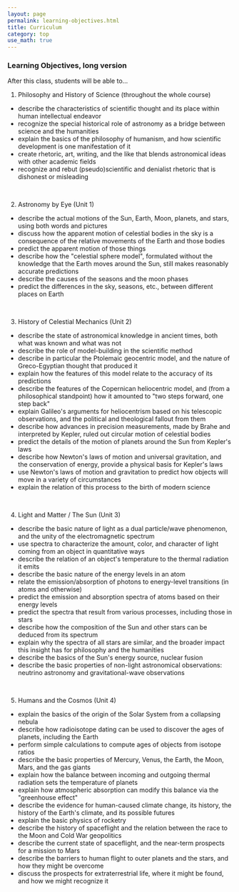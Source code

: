 ```yaml
---
layout: page
permalink: learning-objectives.html
title: Curriculum
category: top
use_math: true
---
```



### Learning Objectives, long version

After this class, students will be able to...

1. Philosophy and History of Science (throughout the whole course)
* describe the characteristics of scientific thought and its place within human intellectual endeavor 
* recognize the special historical role of astronomy as a bridge between science and the humanities
* explain the basics of the philosophy of humanism, and how scientific development is one manifestation of it
* create rhetoric, art, writing, and the like that blends astronomical ideas with other academic fields
* recognize and rebut (pseudo)scientific and denialist rhetoric that is dishonest or misleading
<br>

2. Astronomy by Eye (Unit 1)
* describe the actual motions of the Sun, Earth, Moon, planets, and stars, using both words and pictures
* discuss how the apparent motion of celestial bodies in the sky is a consequence of the relative movements of the Earth and those bodies
* predict the apparent motion of those things
* describe how the "celestial sphere model", formulated without the knowledge that the Earth moves around the Sun, still makes reasonably accurate predictions
* describe the causes of the seasons and the moon phases
* predict the differences in the sky, seasons, etc., between different places on Earth
<br>

3. History of Celestial Mechanics (Unit 2)
* describe the state of astronomical knowledge in ancient times, both what was known and what was not
* describe the role of model-building in the scientific method
* describe in particular the Ptolemaic geocentric model, and the nature of Greco-Egyptian thought that produced it
* explain how the features of this model relate to the accuracy of its predictions
* describe the features of the Copernican heliocentric model, and (from a philosophical standpoint) how it amounted to "two steps forward, one step back"
* explain Galileo's arguments for heliocentrism based on his telescopic observations, and the political and theological fallout from them
* describe how advances in precision measurements, made by Brahe and interpreted by Kepler, ruled out circular motion of celestial bodies
* predict the details of the motion of planets around the Sun from Kepler's laws
* describe how Newton's laws of motion and universal gravitation, and the conservation of energy, provide a physical basis for Kepler's laws
* use Newton's laws of motion and gravitation to predict how objects will move in a variety of circumstances
* explain the relation of this process to the birth of modern science
<br>

4. Light and Matter / The Sun (Unit 3)
* describe the basic nature of light as a dual particle/wave phenomenon, and the unity of the electromagnetic spectrum
* use spectra to characterize the amount, color, and character of light coming from an object in quantitative ways
* describe the relation of an object's temperature to the thermal radiation it emits
* describe the basic nature of the energy levels in an atom
* relate the emission/absorption of photons to energy-level transitions (in atoms and otherwise)
* predict the emission and absorption spectra of atoms based on their energy levels
* predict the spectra that result from various processes, including those in stars
* describe how the composition of the Sun and other stars can be deduced from its spectrum
* explain why the spectra of all stars are similar, and the broader impact this insight has for philosophy and the humanities
* describe the basics of the Sun's energy source, nuclear fusion
* describe the basic properties of non-light astronomical observations: neutrino astronomy and gravitational-wave observations
<br>

5. Humans and the Cosmos (Unit 4)
* explain the basics of the origin of the Solar System from a collapsing nebula
* describe how radioisotope dating can be used to discover the ages of planets, including the Earth
* perform simple calculations to compute ages of objects from isotope ratios
* describe the basic properties of Mercury, Venus, the Earth, the Moon, Mars, and the gas giants
* explain how the balance between incoming and outgoing thermal radiation sets the temperature of planets
* explain how atmospheric absorption can modify this balance via the "greenhouse effect"
* describe the evidence for human-caused climate change, its history, the history of the Earth's climate, and its possible futures
* explain the basic physics of rocketry
* describe the history of spaceflight and the relation between the race to the Moon and Cold War geopolitics
* describe the current state of spaceflight, and the near-term prospects for a mission to Mars
* describe the barriers to human flight to outer planets and the stars, and how they might be overcome
* discuss the prospects for extraterrestrial life, where it might be found, and how we might recognize it
